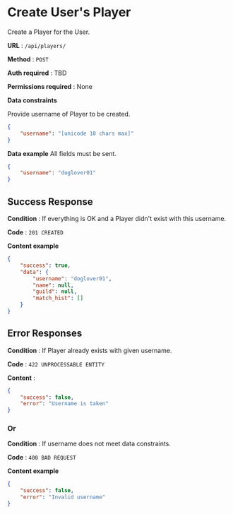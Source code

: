# Create User's Player

Create a Player for the User.

**URL** : `/api/players/`

**Method** : `POST`

**Auth required** : TBD

**Permissions required** : None

**Data constraints**

Provide username of Player to be created.

```json
{
    "username": "[unicode 10 chars max]"
}
```

**Data example** All fields must be sent.

```json
{
    "username": "doglover01"
}
```

## Success Response

**Condition** : If everything is OK and a Player didn't exist with this username.

**Code** : `201 CREATED`

**Content example**

```json
{
    "success": true,
    "data": {
        "username": "doglover01",
        "name": null,
        "guild": null,
        "match_hist": []
    }
}
```

## Error Responses

**Condition** : If Player already exists with given username.

**Code** : `422 UNPROCESSABLE ENTITY`

**Content** :
```json
{
    "success": false,
    "error": "Username is taken"
}
```

### Or

**Condition** : If username does not meet data constraints.

**Code** : `400 BAD REQUEST`

**Content example**

```json
{
    "success": false,
    "error": "Invalid username"
}
```